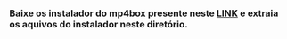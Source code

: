 ### Baixe os instalador do mp4box presente neste [LINK](https://drive.google.com/drive/folders/1h_ySXbsgu-hWg_ZKAWhqQx4mCNzQy3eU?usp=sharing) e extraia os aquivos do instalador neste diretório.